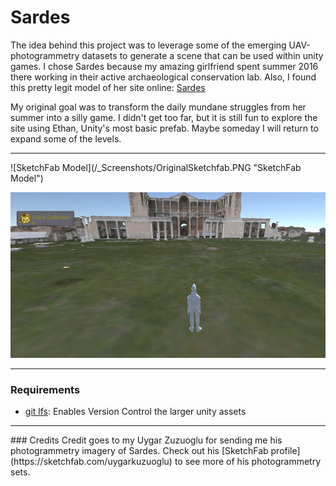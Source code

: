 # Sardes
The idea behind this project was to leverage some of the emerging UAV-photogrammetry datasets to generate a scene that can be used within unity games. I chose Sardes because my amazing girlfriend spent summer 2016 there working in their active archaeological conservation lab. Also, I found this pretty legit model of her site online: [Sardes](https://sketchfab.com/models/b5cb981266de442085f8b697c9a2922c)

My original goal was to transform the daily mundane struggles from her summer into a silly game. I didn't get too far, but it is still fun to explore the site using Ethan, Unity's most basic prefab. Maybe someday I will return to expand some of the levels. 

<hr>
![SketchFab Model](/_Screenshots/OriginalSketchfab.PNG "SketchFab Model")

![In-Game Screenshot](/_Screenshots/InGame.PNG "InGame Screenshot")
<hr>

### Requirements
* [git lfs](https://git-lfs.github.com/): Enables Version Control the larger unity assets
<hr>
### Credits
Credit goes to my Uygar Zuzuoglu for sending me his photogrammetry imagery of Sardes. Check out his [SketchFab profile](https://sketchfab.com/uygarkuzuoglu) to see more of his photogrammetry sets.
